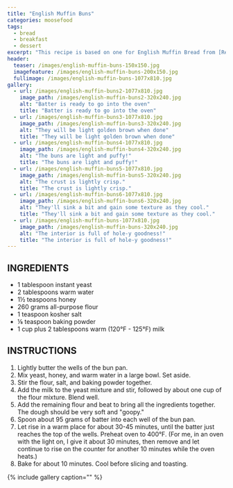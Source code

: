 ```yaml
---
title: "English Muffin Buns"
categories: moosefood
tags: 
  - bread
  - breakfast
  - dessert
excerpt: "This recipe is based on one for English Muffin Bread from [Restless Chipotle](https://www.restlesschipotle.com/english-muffin-bread/). I use the King Arthur bun pan to make these English muffin or crumpet-like buns. They are very moist with an open crumb. This batter can also be made into a loaf by scraping the batter into a buttered loaf pan, letting rise 30-45 minutes, and baking 15-20 minutes at 425°F."
header:
  teaser: /images/english-muffin-buns-150x150.jpg
  imagefeature: /images/english-muffin-buns-200x150.jpg
  fullimage: /images/english-muffin-buns-1077x810.jpg
gallery:
  - url: /images/english-muffin-buns2-1077x810.jpg
    image_path: /images/english-muffin-buns2-320x240.jpg
    alt: "Batter is ready to go into the oven"
    title: "Batter is ready to go into the oven"
  - url: /images/english-muffin-buns3-1077x810.jpg
    image_path: /images/english-muffin-buns3-320x240.jpg
    alt: "They will be light golden brown when done"
    title: "They will be light golden brown when done"
  - url: /images/english-muffin-buns4-1077x810.jpg
    image_path: /images/english-muffin-buns4-320x240.jpg
    alt: "The buns are light and puffy!"
    title: "The buns are light and puffy!"
  - url: /images/english-muffin-buns5-1077x810.jpg
    image_path: /images/english-muffin-buns5-320x240.jpg
    alt: "The crust is lightly crisp."
    title: "The crust is lightly crisp."
  - url: /images/english-muffin-buns6-1077x810.jpg
    image_path: /images/english-muffin-buns6-320x240.jpg
    alt: "They'll sink a bit and gain some texture as they cool."
    title: "They'll sink a bit and gain some texture as they cool."
  - url: /images/english-muffin-buns-1077x810.jpg
    image_path: /images/english-muffin-buns-320x240.jpg
    alt: "The interior is full of hole-y goodness!"
    title: "The interior is full of hole-y goodness!"
---
```


## INGREDIENTS
* 1 tablespoon instant yeast
* 2 tablespoons warm water
* 1½ teaspoons honey
* 260 grams all-purpose flour
* 1 teaspoon kosher salt
* ⅛ teaspoon baking powder
* 1 cup plus 2 tablespoons warm (120°F - 125°F) milk

## INSTRUCTIONS
1. Lightly butter the wells of the bun pan.
2. Mix yeast, honey, and warm water in a large bowl. Set aside.
3. Stir the flour, salt, and baking powder together.
4. Add the milk to the yeast mixture and stir, followed by about one cup of the flour mixture. Blend well.
5. Add the remaining flour and beat to bring all the ingredients together. The dough should be very soft and "goopy."
6. Spoon about 95 grams of batter into each well of the bun pan.
7. Let rise in a warm place for about 30-45 minutes, until the batter just reaches the top of the wells. Preheat oven to 400°F. (For me, in an oven with the light on, I give it about 30 minutes, then remove and let continue to rise on the counter for another 10 minutes while the oven heats.)
8. Bake for about 10 minutes. Cool before slicing and toasting.

{% include gallery caption="" %}